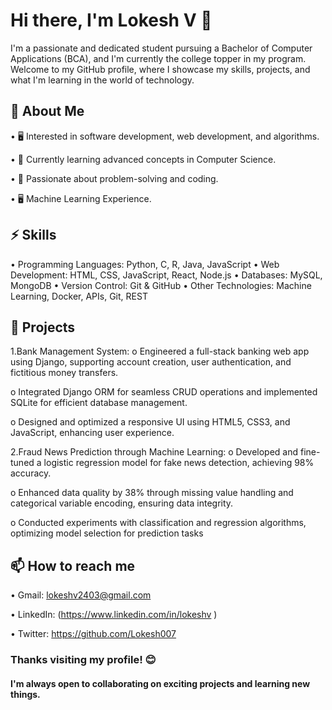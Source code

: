 # Hi there, I'm Lokesh V 👋
I'm a passionate and dedicated student pursuing a Bachelor of Computer Applications (BCA), and I'm currently the college topper in my program.
Welcome to my GitHub profile, where I showcase my skills, projects, and what I'm learning in the world of technology.

## 🔭 About Me

•	🖥️ Interested in software development, web development, and algorithms.

•	🌱 Currently learning advanced concepts in Computer Science.

•	🤖 Passionate about problem-solving and coding.

•	🖥️ Machine Learning Experience.

## ⚡ Skills

•	Programming Languages: Python, C, R, Java, JavaScript
•	Web Development: HTML, CSS, JavaScript, React, Node.js
•	Databases: MySQL, MongoDB
•	Version Control: Git & GitHub
•	Other Technologies: Machine Learning, Docker, APIs, Git, REST

## 🌟 Projects

1.Bank Management System: 
   o Engineered a full-stack banking web app using Django, supporting account creation, user authentication, and fictitious money transfers.
   
   o Integrated Django ORM for seamless CRUD operations and implemented SQLite for efficient database management.
   
   o Designed and optimized a responsive UI using HTML5, CSS3, and JavaScript, enhancing user experience.

2.Fraud News Prediction through Machine Learning:
   o Developed and fine-tuned a logistic regression model for fake news detection, achieving 98% accuracy.
   
   o Enhanced data quality by 38% through missing value handling and categorical variable encoding, ensuring data integrity.
   
   o Conducted experiments with classification and regression algorithms, optimizing model selection for prediction tasks

## 📫 How to reach me

•	Gmail: lokeshv2403@gmail.com

•	LinkedIn: (https://www.linkedin.com/in/lokeshv )

•	Twitter: https://github.com/Lokesh007


### Thanks visiting my profile! 😊 
#### I'm always open to collaborating on exciting projects and learning new things.
